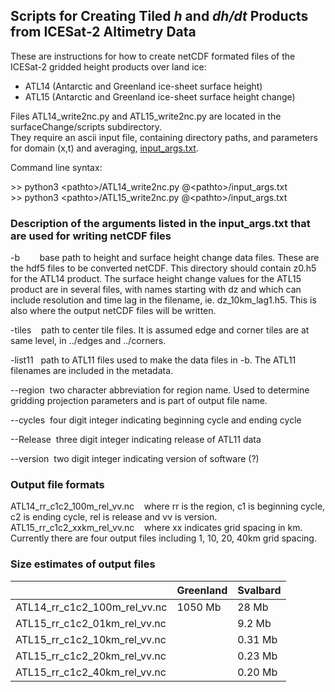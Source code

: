 ## Scripts for Creating Tiled *h* and *dh/dt* Products from ICESat-2 Altimetry Data

These are instructions for how to create netCDF formated files of the ICESat-2 gridded height products
over land ice:
* ATL14 (Antarctic and Greenland ice-sheet surface height)
* ATL15 (Antarctic and Greenland ice-sheet surface height change)

Files ATL14_write2nc.py and ATL15_write2nc.py are located in the surfaceChange/scripts subdirectory.  
They require an ascii input file, containing directory paths, and parameters for domain (x,t) and 
averaging, [input_args.txt](https://gist.github.com/suzanne64/9483ec8cb8f77200dac2062b3a6da428).

Command line syntax:

\>> python3 \<pathto\>/ATL14_write2nc.py @\<pathto\>/input_args.txt   
\>> python3 \<pathto\>/ATL15_write2nc.py @\<pathto\>/input_args.txt

### Description of the arguments listed in the input_args.txt that are used for writing netCDF files

-b        base path to height and surface height change data files. These are the hdf5 files to be converted netCDF. This directory should contain z0.h5 for the ATL14 product. The surface height change values for the ATL15 product are in several files, with names starting with dz and which can include resolution and time lag in the filename, ie. dz_10km_lag1.h5. This is also where the output netCDF files will be written.


-tiles    path to center tile files. It is assumed edge and corner tiles are at same level, in ../edges and ../corners.

-list11   path to ATL11 files used to make the data files in -b. The ATL11 filenames are included in the metadata.

--region  two character abbreviation for region name. Used to determine gridding projection parameters and is part of output file name.

--cycles  four digit integer indicating beginning cycle and ending cycle

--Release  three digit integer indicating release of ATL11 data 

--version  two digit integer indicating version of software (?)

### Output file formats

ATL14_rr_c1c2_100m_rel_vv.nc    where rr is the region, c1 is beginning cycle, c2 is ending cycle, rel is release and vv is version.  
ATL15_rr_c1c2_xxkm_rel_vv.nc    where xx indicates grid spacing in km. Currently there are four output files including 1, 10, 20, 40km grid spacing.

### Size estimates of output files

|   | Greenland | Svalbard |
|----|-----------|----------|
|ATL14_rr_c1c2_100m_rel_vv.nc | 1050 Mb   |  28 Mb|
|ATL15_rr_c1c2_01km_rel_vv.nc |    |  9.2 Mb|
|ATL15_rr_c1c2_10km_rel_vv.nc |    |  0.31 Mb|
|ATL15_rr_c1c2_20km_rel_vv.nc |    |  0.23 Mb|
|ATL15_rr_c1c2_40km_rel_vv.nc |    |  0.20 Mb|



